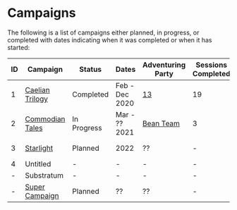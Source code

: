 # Campaigns

The following is a list of campaigns either planned, in progress, or completed with dates indicating when it was completed or when it has started:

| ID | Campaign | Status | Dates | Adventuring Party | Sessions Completed | Timeline | Levels |
| - | - | - | - | - | - | - | - |
| 1 | [Caelian Trilogy](caelian_trilogy.md) | Completed | Feb - Dec 2020 | [13](../Characters/13/13.md) | 19 | 2582 - 2600 4th Age | 2-17 |
| 2 | [Commodian Tales](commodian_tales.md) | In Progress | Mar - ?? 2021 | [Bean Team](../Characters/bean_team/bean_team.md) | 3 | 186 5th Age | 1-?? |
| 3 | [Starlight](starlight.md) | Planned | 2022 | ?? | - | 416 5th Age | 5-20 |
| 4 | Untitled | - | - | - | - | - | - |
| - | Substratum | - | - | - | - | - | - |
| - | [Super Campaign](super_campaign.md) | Planned | ?? | ?? | - | 5th Age | - |
